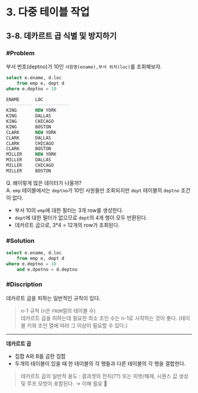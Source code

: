 # 3. 다중 테이블 작업
## 3-8. 데카르트 곱 식별 및 방지하기
### #Problem
부서 번호(deptno)가 10인 `사원명(ename),부서 위치(loc)`를 조회해보자.

```sql
select e.ename, d.loc
	from emp e, dept d
where e.deptno = 10

ENAME	   LOC
---------- -------------
KING	   NEW YORK
KING	   DALLAS
KING	   CHICAGO
KING	   BOSTON
CLARK	   NEW YORK
CLARK	   DALLAS
CLARK	   CHICAGO
CLARK	   BOSTON
MILLER	   NEW YORK
MILLER	   DALLAS
MILLER	   CHICAGO
MILLER	   BOSTON
```

Q. 왜이렇게 많은 데이터가 나올까?<br>
A. `emp` 테이블에서는 `deptno`가 10인 사원들만 조회되지만 `dept` 테이블의 `deptno` 조건이 없다.

- 부서 10의 `emp`에 대한 필터는 3개 row를 생성한다.
- `dept`에 대한 필터가 없으므로 `dept`의 4개 행이 모두 반환된다.
- 데카르트 곱으로, 3*4 = 12개의 row가 조회된다.


### #Solution
```sql
select e.ename, d.loc
	from emp e, dept d
where e.deptno = 10
	and e.dpetno = d.deptno
```

### #Discription
데카르트 곱을 피하는 일반적인 규칙이 있다.

> n-1 규칙 (n은 `FROM`절의 테이블 수)<br>
> 데카르트 곱을 피하는데 필요한 최소 조인 수는 n-1로 시작하는 것이 좋다. (테이블 키와 조인 열에 따라 그 이상이 필요할 수 있다.)
---
**데카르트 곱**
- 집합 A와 B를 곱한 집합
- 두개의 테이블이 있을 때 한 테이블의 각 행들과 다른 테이블의 각 행을 결합한다.

> 데카르트 곱의 일반적 용도 : 결과셋의 전치(??) 또는 피벗/해제, 시퀀스 값 생성 및 루프 모방이 포함된다.
→ 이해 필요 🤔
